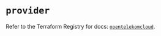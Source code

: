 # `provider`

Refer to the Terraform Registry for docs: [`opentelekomcloud`](https://registry.terraform.io/providers/opentelekomcloud/opentelekomcloud/1.36.31/docs).
